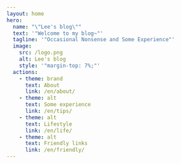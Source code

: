 ```yaml
---
layout: home
hero:
  name: "\"Lee's blog\""
  text: '"Welcome to my blog~"'
  tagline: '"Occasional Nonsense and Some Experience"'
  image:
    src: /logo.png
    alt: Lee's blog
    style: '"margin-top: 7%;"'
  actions:
    - theme: brand
      text: About
      link: /en/about/
    - theme: alt
      text: Some experience
      link: /en/tips/
    - theme: alt
      text: Lifestyle
      link: /en/life/
    - theme: alt
      text: Friendly links
      link: /en/friendly/
---
```

